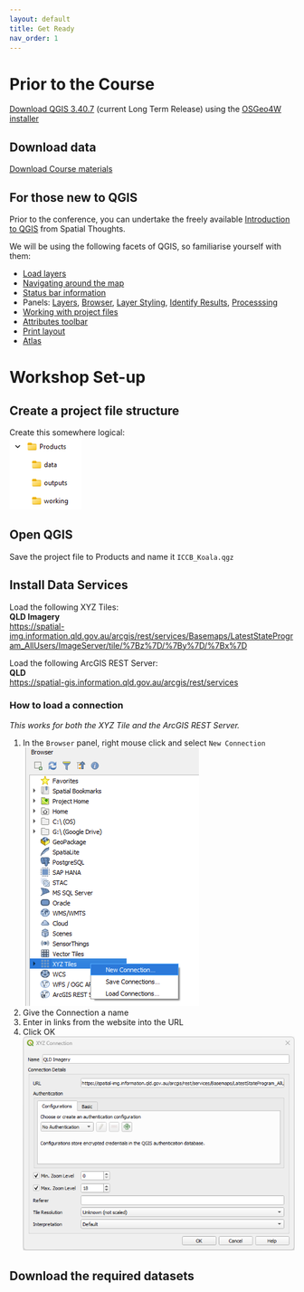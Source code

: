 ```yaml
---
layout: default
title: Get Ready
nav_order: 1
---
```

# Prior to the Course  
[Download QGIS 3.40.7](https://qgis.org/download/) (current Long Term Release) using the [OSGeo4W installer](https://qgis.org/resources/installation-guide/#online-osgeo4w-installer)

## Download data
[Download Course materials](https://raw.githubusercontent.com/EmHain8/QGIS-Cartography-ICCB/blob/main/data/data.zip)

## For those new to QGIS
Prior to the conference, you can undertake the freely available [Introduction to QGIS](https://courses.spatialthoughts.com/introduction-to-qgis.html) from Spatial Thoughts.

We will be using the following facets of QGIS, so familiarise yourself with them: 
- [Load layers](https://docs.qgis.org/3.40/en/docs/user_manual/managing_data_source/opening_data.html#loading-a-layer-from-a-file0)
- [Navigating around the map](https://docs.qgis.org/3.40/en/docs/user_manual/introduction/qgis_gui.html#view)
- [Status bar information](https://docs.qgis.org/3.40/en/docs/user_manual/introduction/qgis_gui.html#status-bar)
- Panels: [Layers](https://docs.qgis.org/3.40/en/docs/user_manual/introduction/general_tools.html#label-legend), [Browser](https://docs.qgis.org/3.40/en/docs/user_manual/introduction/browser.html), [Layer Styling](https://docs.qgis.org/3.40/en/docs/user_manual/introduction/general_tools.html#layer-styling-panel), [Identify Results](https://docs.qgis.org/3.40/en/docs/user_manual/introduction/general_tools.html#identify), [Processsing](https://docs.qgis.org/3.40/en/docs/user_manual/processing/toolbox.html#processing-toolbox0)
- [Working with project files](https://docs.qgis.org/3.40/en/docs/user_manual/introduction/project_files.html)
- [Attributes toolbar](https://docs.qgis.org/3.40/en/docs/user_manual/working_with_vector/attribute_table.html#introducing-the-attribute-table-interface)
- [Print layout](https://docs.qgis.org/3.40/en/docs/user_manual/print_composer/overview_composer.html)
- [Atlas](https://docs.qgis.org/3.40/en/docs/user_manual/print_composer/overview_composer.html#atlas-menu)

# Workshop Set-up
## Create a project file structure
Create this somewhere logical:  
![project_folder](/media/project_folder.png)  

## Open QGIS
Save the project file to Products and name it `ICCB_Koala.qgz` 

## Install Data Services
Load the following XYZ Tiles:   
**QLD Imagery**   
https://spatial-img.information.qld.gov.au/arcgis/rest/services/Basemaps/LatestStateProgram_AllUsers/ImageServer/tile/%7Bz%7D/%7By%7D/%7Bx%7D  

Load the following ArcGIS REST Server:  
**QLD**  
https://spatial-gis.information.qld.gov.au/arcgis/rest/services  

### How to load a connection
*This works for both the XYZ Tile and the ArcGIS REST Server.*  
1. In the `Browser` panel, right mouse click and select `New Connection`  
![browser](/media/browser_nc.png)  
2.  Give the Connection a name   
3. Enter in links from the website into the URL  
4. Click OK  
![new_conenction](/media/new_connection.png)

## Download the required datasets





